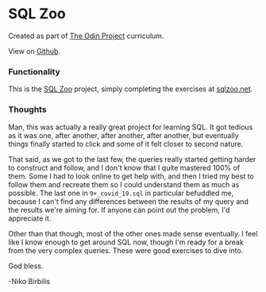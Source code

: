 # SQL Zoo
Created as part of [The Odin Project](https://www.theodinproject.com) curriculum.

View on [Github](https://github.com/harmolipi/SQL_zoo).

### Functionality

This is the [SQL Zoo](https://www.theodinproject.com/paths/full-stack-ruby-on-rails/courses/databases/lessons/sql) project, simply completing the exercises at [sqlzoo.net](https://www.sqlzoo.net).

### Thoughts

Man, this was actually a really great project for learning SQL. It got tedious as it was one, after another, after another, after another, but eventually things finally started to click and some of it felt closer to second nature.

That said, as we got to the last few, the queries really started getting harder to construct and follow, and I don't know that I quite mastered 100% of them. Some I had to look online to get help with, and then I tried my best to follow them and recreate them so I could understand them as much as possible. The last one in `9+_covid_19.sql` in particular befuddled me, because I can't find any differences between the results of my query and the results we're aiming for. If anyone can point out the problem, I'd appreciate it.

Other than that though, most of the other ones made sense eventually. I feel like I know enough to get around SQL now, though I'm ready for a break from the very complex queries. These were good exercises to dive into.

God bless.

-Niko Birbilis
